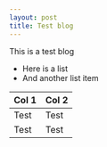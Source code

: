 ```yaml
---
layout: post
title: Test blog
---
```


This is a test blog

- Here is a list
- And another list item

| Col 1 | Col 2 |
| ----- | ----- |
| Test  | Test  |
| Test  | Test  |